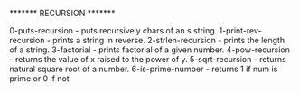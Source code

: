 ******* RECURSION *******

0-puts-recursion 	- puts recursively chars of an s string.
1-print-rev-recursion 	- prints a string in reverse.
2-strlen-recursion	- prints the length of a string.
3-factorial		- prints factorial of a given number.
4-pow-recursion		- returns the value of x raised to the power of y.
5-sqrt-recursion	- returns natural square root of a number.
6-is-prime-number	- returns 1 if num is prime or 0 if not
